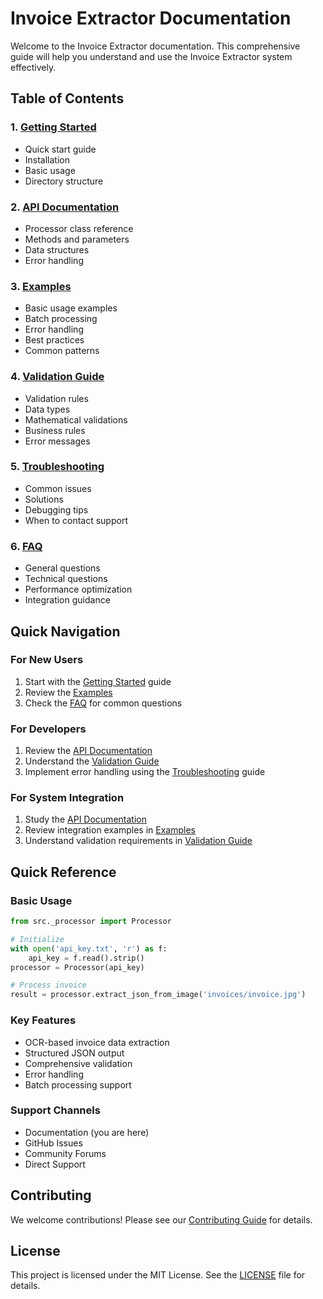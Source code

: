 # Invoice Extractor Documentation

Welcome to the Invoice Extractor documentation. This comprehensive guide will help you understand and use the Invoice Extractor system effectively.

## Table of Contents

### 1. [Getting Started](getting_started.md)
- Quick start guide
- Installation
- Basic usage
- Directory structure

### 2. [API Documentation](api.md)
- Processor class reference
- Methods and parameters
- Data structures
- Error handling

### 3. [Examples](examples.md)
- Basic usage examples
- Batch processing
- Error handling
- Best practices
- Common patterns

### 4. [Validation Guide](validation.md)
- Validation rules
- Data types
- Mathematical validations
- Business rules
- Error messages

### 5. [Troubleshooting](troubleshooting.md)
- Common issues
- Solutions
- Debugging tips
- When to contact support

### 6. [FAQ](faq.md)
- General questions
- Technical questions
- Performance optimization
- Integration guidance

## Quick Navigation

### For New Users
1. Start with the [Getting Started](getting_started.md) guide
2. Review the [Examples](examples.md)
3. Check the [FAQ](faq.md) for common questions

### For Developers
1. Review the [API Documentation](api.md)
2. Understand the [Validation Guide](validation.md)
3. Implement error handling using the [Troubleshooting](troubleshooting.md) guide

### For System Integration
1. Study the [API Documentation](api.md)
2. Review integration examples in [Examples](examples.md)
3. Understand validation requirements in [Validation Guide](validation.md)

## Quick Reference

### Basic Usage
```python
from src._processor import Processor

# Initialize
with open('api_key.txt', 'r') as f:
    api_key = f.read().strip()
processor = Processor(api_key)

# Process invoice
result = processor.extract_json_from_image('invoices/invoice.jpg')
```

### Key Features
- OCR-based invoice data extraction
- Structured JSON output
- Comprehensive validation
- Error handling
- Batch processing support

### Support Channels
- Documentation (you are here)
- GitHub Issues
- Community Forums
- Direct Support

## Contributing

We welcome contributions! Please see our [Contributing Guide](../README.md#contributing) for details.

## License

This project is licensed under the MIT License. See the [LICENSE](../LICENSE) file for details.
